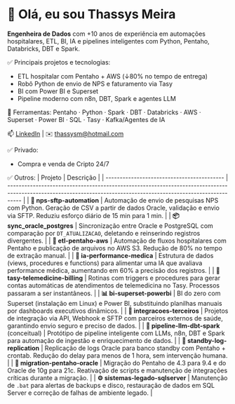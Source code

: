 # 👋 Olá, eu sou Thassys Meira

**Engenheira de Dados** com +10 anos de experiência em automações hospitalares, ETL, BI, IA e pipelines inteligentes com Python, Pentaho, Databricks, DBT e Spark.

✅ Principais projetos e tecnologias:
- ETL hospitalar com Pentaho + AWS (↓80% no tempo de entrega)  
- Robô Python de envio de NPS e faturamento via Tasy  
- BI com Power BI e Superset  
- Pipeline moderno com n8n, DBT, Spark e agentes LLM  

🔧 Ferramentas: Pentaho · Python · Spark · DBT · Databricks · AWS · Superset · Power BI · SQL · Tasy · Kafka/Agentes de IA

📫 [LinkedIn](https://linkedin.com/in/thassys) | ✉️ thassysm@hotmail.com


✅ Privado:
- Compra e venda de Cripto 24/7


✅ Outros:
| Projeto                                    | Descrição                                                                                                                                                         |
| ------------------------------------------ | ----------------------------------------------------------------------------------------------------------------------------------------------------------------- |
| **🔄 nps-sftp-automation**                 | Automação de envio de pesquisas NPS com Python. Geração de CSV a partir de dados Oracle, validação e envio via SFTP. Reduziu esforço diário de 15 min para 1 min. |
| **📦 sync\_oracle\_postgres**              | Sincronização entre Oracle e PostgreSQL com comparação por `DT_ATUALIZACAO`, deletando e reinserindo registros divergentes.                                       |
| **🚀 etl-pentaho-aws**                     | Automação de fluxos hospitalares com Pentaho e publicação de arquivos no AWS S3. Redução de 80% no tempo de extração manual.                                      |
| **🤖 ia-performance-medica**               | Estrutura de dados (views, procedures e functions) para alimentar uma IA que avaliava performance médica, aumentando em 60% a precisão dos registros.             |
| **🏥 tasy-telemedicine-billing**           | Rotinas com triggers e procedures para gerar contas automáticas de atendimentos de telemedicina no Tasy. Processos passaram a ser instantâneos.                   |
| **📊 bi-superset-powerbi**                 | BI do zero com Superset (instalação em Linux) e Power BI, substituindo planilhas manuais por dashboards executivos dinâmicos.                                     |
| **🔁 integracoes-terceiros**               | Projetos de integração via API, Webhook e SFTP com parceiros externos de saúde, garantindo envio seguro e preciso de dados.                                       |
| **🧠 pipeline-llm-dbt-spark** (conceitual) | Protótipo de pipeline inteligente com LLMs, n8n, DBT e Spark para automação de ingestão e enriquecimento de dados.                                                |
| **💾 standby-log-replication**             | Replicação de logs Oracle para banco standby com Pentaho + crontab. Redução do delay para menos de 1 hora, sem intervenção humana.                                |
| **🧰 migration-pentaho-oracle**            | Migração do Pentaho de 4.3 para 9.4 e do Oracle de 10g para 21c. Reativação de scripts e manutenção de integrações críticas durante a migração.                   |
| **⚙️ sistemas-legado-sqlserver**           | Manutenção de `.bat` para alertas de backups e disco, restauração de dados em SQL Server e correção de falhas de ambiente legado.                                 |
